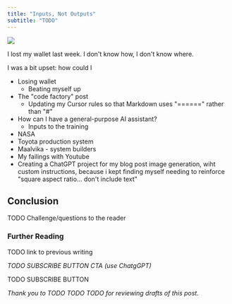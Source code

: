 ```yaml
---
title: "Inputs, Not Outputs"
subtitle: "TODO"
---
```


<!------------------------- REFERENCE LINKS BLOCK ----------------------------------->
[TODO]: some-link
<!----------------------- END REFERENCE LINKS BLOCK --------------------------------->

![](./images/image.png)

I lost my wallet last week. I don't know how, I don't know where. 

I was a bit upset: how could I 


- Losing wallet
    - Beating myself up
- The "code factory" post
    - Updating my Cursor rules so that Markdown uses "======" rather than "#"
- How can I have a general-purpose AI assistant?
    - Inputs to the training
- NASA
- Toyota production system
- Maalvika - system builders
- My failings with Youtube 
- Creating a ChatGPT project for my blog post image generation, wiht custom instructions, because i kept finding myself needing to reinforce "square aspect ratio... don't include text"





Conclusion
----------
TODO Challenge/questions to the reader

### Further Reading

TODO link to previous writing

_TODO SUBSCRIBE BUTTON CTA (use ChatgGPT)_

TODO SUBSCRIBE BUTTON

_Thank you to TODO TODO TODO for reviewing drafts of this post._

<!------------------ IG POST DESCRIPTION --------------------->
<!--
TODO

👉 Read the full article (link in bio)

#hashtag1 #hashtag2 #hashtag3
-->

<!-------------------- IG STORY TEXT ------------------------->
<!--
TODO
-->
